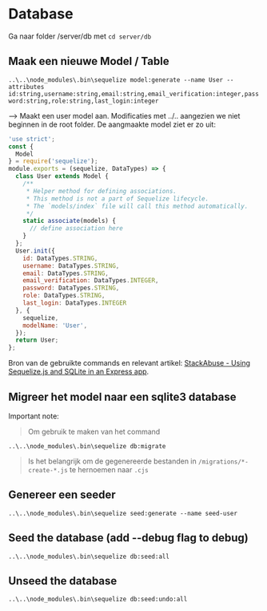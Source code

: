 # Database

Ga naar folder /server/db met `cd server/db`

## Maak een nieuwe Model / Table
`..\..\node_modules\.bin\sequelize model:generate --name User --attributes id:string,username:string,email:string,email_verification:integer,password:string,role:string,last_login:integer`

--> Maakt een user model aan. Modificaties met ../.. aangezien we niet beginnen in de root folder. 
De aangmaakte model ziet er zo uit: 

```js
'use strict';
const {
  Model
} = require('sequelize');
module.exports = (sequelize, DataTypes) => {
  class User extends Model {
    /**
     * Helper method for defining associations.
     * This method is not a part of Sequelize lifecycle.
     * The `models/index` file will call this method automatically.
     */
    static associate(models) {
      // define association here
    }
  };
  User.init({
    id: DataTypes.STRING,
    username: DataTypes.STRING,
    email: DataTypes.STRING,
    email_verification: DataTypes.INTEGER,
    password: DataTypes.STRING,
    role: DataTypes.STRING,
    last_login: DataTypes.INTEGER
  }, {
    sequelize,
    modelName: 'User',
  });
  return User;
};
```


Bron van de gebruikte commands en relevant artikel: [StackAbuse - Using Sequelize.js and SQLite in an Express app](https://stackabuse.com/using-sequelize-js-and-sqlite-in-an-express-js-app/).

## Migreer het model naar een sqlite3 database
Important note: 
> Om gebruik te maken van het command

`..\..\node_modules\.bin\sequelize db:migrate`

> Is het belangrijk om de gegenereerde bestanden in `/migrations/*-create-*.js` te hernoemen naar `.cjs`

## Genereer een seeder
`..\..\node_modules\.bin\sequelize seed:generate --name seed-user`

## Seed the database (add --debug flag to debug)
`..\..\node_modules\.bin\sequelize db:seed:all` 

## Unseed the database
`..\..\node_modules\.bin\sequelize db:seed:undo:all`
